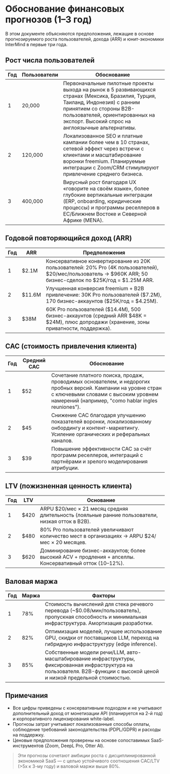 # Обоснование финансовых прогнозов (1–3 год)

В этом документе объясняются предположения, лежащие в основе прогнозируемого роста пользователей, дохода (ARR) и юнит-экономики InterMind в первые три года.

## Рост числа пользователей

| Год  | Пользователи | Обоснование                                                                                                                                                                         |
| ---- | ------------ | ----------------------------------------------------------------------------------------------------------------------------------------------------------------------------------- |
| 1    | 20,000       | Первоначальные пилотные проекты выхода на рынок в 5 развивающихся странах (Мексика, Бразилия, Турция, Таиланд, Индонезия) с ранним принятием со стороны B2B-пользователей, ориентированных на экспорт. Высокий спрос на англоязычные альтернативы.     |
| 2    | 120,000      | Локализованное SEO и платные кампании более чем в 10 странах, сетевой эффект через встречи с клиентами и масштабирование воронки freemium. Планируемые интеграции с Zoom/CRM стимулируют привлечение среднего бизнеса. |
| 3    | 400,000      | Вирусный рост благодаря UX «говорите на своём языке», более глубокие вертикальные интеграции (ERP, onboarding, юридические процессы) и программы реселлеров в ЕС/Ближнем Востоке и Северной Африке (MENA).                                              |

## Годовой повторяющийся доход (ARR)

| Год | ARR      | Предположения                                                                                                                        |
| ---- | -------- | ----------------------------------------------------------------------------------------------------------------------------------- |
| 1    | \$2.1M   | Консервативное конвертирование из 20K пользователей: 20% Pro (4K пользователей), \$20/мес/пользователь → \$960K ARR; 50 бизнес-сделок по \$25K/год = \$1.25M ARR. |
| 2    | \$11.6M  | Улучшенная конверсия freemium + B2B привлечение: 30K Pro пользователей (\$7.2M), 170 бизнес-аккаунтов (\$25K/год = \$4.25M).          |
| 3    | \$38M    | 60K Pro пользователей (\$14.4M), 500 бизнес-аккаунтов (средний ARR \$48K = \$24M), плюс допродажи (хранение, зоны приватности, поддержка).             |

## CAC (стоимость привлечения клиента)

| Год  | Средний CAC | Обоснование                                                                                                                                                   |
| ---- | ----------- | ------------------------------------------------------------------------------------------------------------------------------------------------------------- |
| 1    | \$52        | Сочетание платного поиска, продаж, проводимых основателем, и недорогих пробных версий. Кампании на уровне стран с ключевыми словами с высоким уровнем намерений (например, "como hablar ingles reuniones"). |
| 2    | \$45        | Снижение CAC благодаря улучшению показателей воронки, локализованному онбордингу и контент-маркетингу. Усиление органических и реферальных каналов.          |
| 3    | \$39        | Повышение эффективности CAC за счёт программ реселлеров, интеграций с партнёрами и зрелого моделирования атрибуции.                                           |

## LTV (пожизненная ценность клиента)

| Год  | LTV   | Основание                                                                                      |
| ---- | ----- | --------------------------------------------------------------------------------------------- |
| 1    | \$420 | ARPU \$20/мес × 21 месяц средняя длительность (лояльные ранние пользователи, низкая отток в B2B). |
| 2    | \$480 | 80% Pro пользователей увеличивают количество мест в организациях → ARPU \$24/мес × 20 месяцев. |
| 3    | \$620 | Доминирование бизнес-аккаунтов; более высокий ACV + продления + апселлы. Консервативный отток (10–12%). |

## Валовая маржа

| Год | Маржа | Факторы                                                                                                                  |
| ---- | ------ | ----------------------------------------------------------------------------------------------------------------------- |
| 1    | 78%    | Стоимость вычислений для стека речевого перевода (~\$0.08/мин/пользователь), пропускная способность и минимальная инфраструктура. Амортизация разработки.              |
| 2    | 82%    | Оптимизация моделей, лучшее использование GPU, скидки от поставщиков LLM, переход на гибридную инфраструктуру (edge inference).           |
| 3    | 85%    | Собственные модели речи/LLM, авто-масштабирование инфраструктуры, фиксированная инфраструктура на пользователя. B2B-функции с высокой ценой и низкой предельной стоимостью. |

## Примечания

- Все цифры приведены с консервативным подходом и не учитывают дополнительный доход от монетизации API (планируется на 2-й год) и корпоративного лицензирования white-label.
- Прогнозы затрат учитывают локализованные способы оплаты, соблюдение требований законодательства (PDPL/GDPR) и расходы на поддержку.
- Ценовые предположения проверены на основе сопоставимых SaaS-инструментов (Zoom, DeepL Pro, Otter AI).

> Эти прогнозы сочетают амбиции роста с дисциплинированной экономикой SaaS — с целью устойчивого соотношения CAC/LTV (>5x к 3-му году) и валовой маржи выше 80%.
